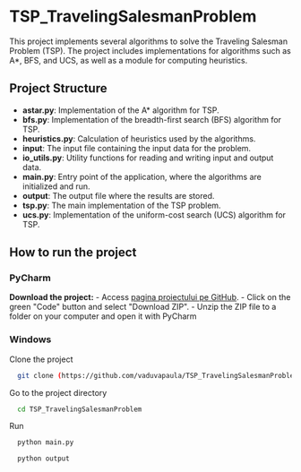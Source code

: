 # TSP_TravelingSalesmanProblem
This project implements several algorithms to solve the Traveling Salesman Problem (TSP). The project includes implementations for algorithms such as A*, BFS, and UCS, as well as a module for computing heuristics.

## Project Structure
* **astar.py**: Implementation of the A* algorithm for TSP.
* **bfs.py**: Implementation of the breadth-first search (BFS) algorithm for TSP.
* **heuristics.py**: Calculation of heuristics used by the algorithms.
* **input**: The input file containing the input data for the problem.
* **io_utils.py**: Utility functions for reading and writing input and output data.
* **main.py**: Entry point of the application, where the algorithms are initialized and run.
* **output**: The output file where the results are stored.
* **tsp.py**: The main implementation of the TSP problem.
* **ucs.py**: Implementation of the uniform-cost search (UCS) algorithm for TSP.

## How to run the project
### PyCharm
**Download the project:**
    - Access [pagina proiectului pe GitHub](https://github.com/utilizator/proiect).
    - Click on the green "Code" button and select "Download ZIP".
    - Unzip the ZIP file to a folder on your computer and open it with PyCharm

### Windows

Clone the project
```bash
  git clone (https://github.com/vaduvapaula/TSP_TravelingSalesmanProblem)
```

Go to the project directory

```bash
  cd TSP_TravelingSalesmanProblem
```

Run
```bash
  python main.py
```
```bash
  python output
```
